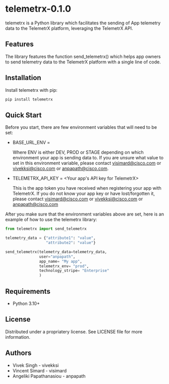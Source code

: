 # telemetrx-0.1.0

telemetrx is a Python library which facilitates the sending of App telemetry data to the TelemetrX platform, leveraging the TelemetrX API. 

## Features

The library features the function send_telemetrx() which helps app owners to send telemetry data to the TelemetrX platform with a single line of code. 

## Installation

Install telemetrx with pip:

```bash
pip install telemetrx
```

## Quick Start

Before you start, there are few environment variables that will need to be set:

- BASE_URL_ENV = <Telemetrx API URL for ENV>

    Where ENV is either DEV, PROD or STAGE depending on which environment your app is sending data to. 
    If you are unsure what value to set in this environment variable, please contact visimard@cisco.com or vivekksi@cisco.com or anpapath@cisco.com. 

- TELEMETRX_API_KEY = <Your app's API key for TelemetrX>

    This is the app token you have received when registering your app with TelemetrX. If you do not know your app key or have lost/forgotten it, please contact visimard@cisco.com or vivekksi@cisco.com or anpapath@cisco.com

After you make sure that the environment variables above are set, here is an example of how to use the telemetrx library:

```python
from telemetrx import send_telemetrx

telemetry_data = {"attribute1": "value",
                  "attribute2": "value"}

send_telemetrx(telemetry_data=telemetry_data, 
               user="anpapath",
               app_name= "My app",
               telemetrx_env= "prod",
               technology_stripe= "Enterprise"
               )
```

## Requirements

- Python 3.10+

## License

Distributed under a propriatery license. See LICENSE file for more information. 

## Authors

- Vivek Singh - vivekksi
- Vincent Simard - visimard
- Angeliki Papathanasiou - anpapath


